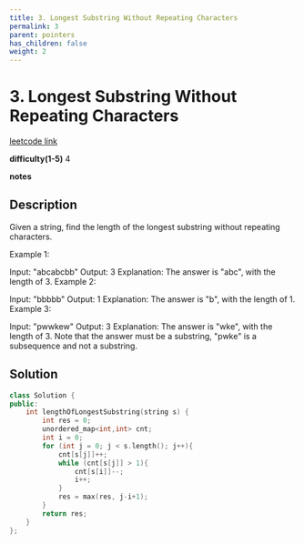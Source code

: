 ```yaml
---
title: 3. Longest Substring Without Repeating Characters
permalink: 3
parent: pointers
has_children: false
weight: 2
---
```

# 3. Longest Substring Without Repeating Characters
[leetcode link](https://leetcode.com/problems/longest-substring-without-repeating-characters/)

**difficulty(1-5)** 
4

**notes**   


## Description
Given a string, find the length of the longest substring without repeating characters.

Example 1:

Input: "abcabcbb"
Output: 3 
Explanation: The answer is "abc", with the length of 3. 
Example 2:

Input: "bbbbb"
Output: 1
Explanation: The answer is "b", with the length of 1.
Example 3:

Input: "pwwkew"
Output: 3
Explanation: The answer is "wke", with the length of 3. 
             Note that the answer must be a substring, "pwke" is a subsequence and not a substring.

## Solution
```c++
class Solution {
public:
    int lengthOfLongestSubstring(string s) {
        int res = 0;
        unordered_map<int,int> cnt;
        int i = 0;
        for (int j = 0; j < s.length(); j++){
            cnt[s[j]]++;
            while (cnt[s[j]] > 1){
                cnt[s[i]]--;
                i++;
            }
            res = max(res, j-i+1);
        }
        return res;
    }
};
```

<!-- 
Default label
{: .label }

Blue label
{: .label .label-blue }

Stable
{: .label .label-green }

New release
{: .label .label-purple }

Coming soon
{: .label .label-yellow }

Deprecated
{: .label .label-red } -->
